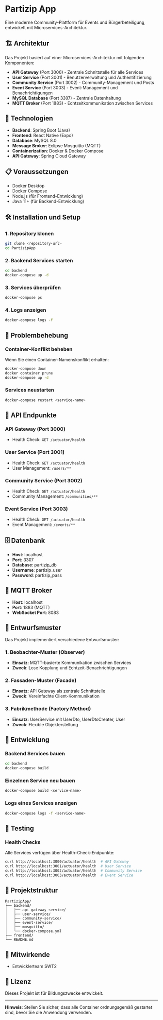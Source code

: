 # Partizip App

Eine moderne Community-Plattform für Events und Bürgerbeteiligung, entwickelt mit Microservices-Architektur.

## 🏗️ Architektur

Das Projekt basiert auf einer Microservices-Architektur mit folgenden Komponenten:

- **API Gateway** (Port 3000) - Zentrale Schnittstelle für alle Services
- **User Service** (Port 3001) - Benutzerverwaltung und Authentifizierung
- **Community Service** (Port 3002) - Community-Management und Posts
- **Event Service** (Port 3003) - Event-Management und Benachrichtigungen
- **MySQL Database** (Port 3307) - Zentrale Datenhaltung
- **MQTT Broker** (Port 1883) - Echtzeitkommunikation zwischen Services

## 🚀 Technologien

- **Backend**: Spring Boot (Java)
- **Frontend**: React Native (Expo)
- **Database**: MySQL 8.0
- **Message Broker**: Eclipse Mosquitto (MQTT)
- **Containerization**: Docker & Docker Compose
- **API Gateway**: Spring Cloud Gateway

## 📋 Voraussetzungen

- Docker Desktop
- Docker Compose
- Node.js (für Frontend-Entwicklung)
- Java 11+ (für Backend-Entwicklung)

## 🛠️ Installation und Setup

### 1. Repository klonen
```bash
git clone <repository-url>
cd PartizipApp
```

### 2. Backend Services starten
```bash
cd backend
docker-compose up -d
```

### 3. Services überprüfen
```bash
docker-compose ps
```

### 4. Logs anzeigen
```bash
docker-compose logs -f
```

## 🔧 Problembehebung

### Container-Konflikt beheben
Wenn Sie einen Container-Namenskonflikt erhalten:
```bash
docker-compose down
docker container prune
docker-compose up -d
```

### Services neustarten
```bash
docker-compose restart <service-name>
```

## 📡 API Endpunkte

### API Gateway (Port 3000)
- Health Check: `GET /actuator/health`

### User Service (Port 3001)
- Health Check: `GET /actuator/health`
- User Management: `/users/**`

### Community Service (Port 3002)
- Health Check: `GET /actuator/health`
- Community Management: `/communities/**`

### Event Service (Port 3003)
- Health Check: `GET /actuator/health`
- Event Management: `/events/**`

## 🗄️ Datenbank

- **Host**: localhost
- **Port**: 3307
- **Database**: partizip_db
- **Username**: partizip_user
- **Password**: partizip_pass

## 📨 MQTT Broker

- **Host**: localhost
- **Port**: 1883 (MQTT)
- **WebSocket Port**: 8083

## 🎯 Entwurfsmuster

Das Projekt implementiert verschiedene Entwurfsmuster:

### 1. Beobachter-Muster (Observer)
- **Einsatz**: MQTT-basierte Kommunikation zwischen Services
- **Zweck**: Lose Kopplung und Echtzeit-Benachrichtigungen

### 2. Fassaden-Muster (Facade)
- **Einsatz**: API Gateway als zentrale Schnittstelle
- **Zweck**: Vereinfachte Client-Kommunikation

### 3. Fabrikmethode (Factory Method)
- **Einsatz**: UserService mit UserDto, UserDtoCreater, User
- **Zweck**: Flexible Objekterstellung

## 🔄 Entwicklung

### Backend Services bauen
```bash
cd backend
docker-compose build
```

### Einzelnen Service neu bauen
```bash
docker-compose build <service-name>
```

### Logs eines Services anzeigen
```bash
docker-compose logs -f <service-name>
```

## 🧪 Testing

### Health Checks
Alle Services verfügen über Health-Check-Endpunkte:
```bash
curl http://localhost:3000/actuator/health  # API Gateway
curl http://localhost:3001/actuator/health  # User Service
curl http://localhost:3002/actuator/health  # Community Service
curl http://localhost:3003/actuator/health  # Event Service
```

## 📁 Projektstruktur

```
PartizipApp/
├── backend/
│   ├── api-gateway-service/
│   ├── user-service/
│   ├── community-service/
│   ├── event-service/
│   ├── mosquitto/
│   └── docker-compose.yml
├── frontend/
└── README.md
```

## 🤝 Mitwirkende

- Entwicklerteam SWT2

## 📄 Lizenz

Dieses Projekt ist für Bildungszwecke entwickelt.

---

**Hinweis**: Stellen Sie sicher, dass alle Container ordnungsgemäß gestartet sind, bevor Sie die Anwendung verwenden.